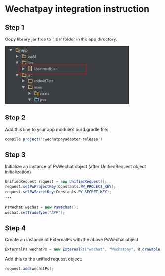 # Wechatpay integration instruction

## Step 1
Copy library jar files to ‘libs’ folder in the app directory.

![](../../static/add_wechatpay_lib.png) 

## Step 2
Add this line to your app module’s build.gradle file:
```java
compile project(':wechatpayadapter-release')
```
      
## Step 3
Initialize an instance of PsWechat object (after UnifiedRequest object initialization)
```java
UnifiedRequest request = new UnifiedRequest();
request.setPwProjectKey(Constants.PW_PROJECT_KEY);
request.setPwSecretKey(Constants.PW_SECRET_KEY);
...

PsWechat wechat = new PsWechat();
wechat.setTradeType("APP");
```

## Step 4
Create an instance of ExternalPs with the above PsWechat object
```java
ExternalPs wechatPs = new ExternalPs("wechat", "Wechatpay", R.drawable.ps_logo_wechat_pay, wechat);
```
Add this to the unified request object:
```java
request.add(wechatPs);
```

